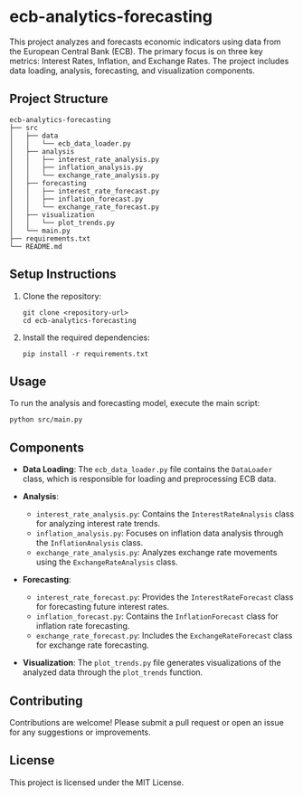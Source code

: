 # ecb-analytics-forecasting

This project analyzes and forecasts economic indicators using data from the European Central Bank (ECB). The primary focus is on three key metrics: Interest Rates, Inflation, and Exchange Rates. The project includes data loading, analysis, forecasting, and visualization components.

## Project Structure

```
ecb-analytics-forecasting
├── src
│   ├── data
│   │   └── ecb_data_loader.py
│   ├── analysis
│   │   ├── interest_rate_analysis.py
│   │   ├── inflation_analysis.py
│   │   └── exchange_rate_analysis.py
│   ├── forecasting
│   │   ├── interest_rate_forecast.py
│   │   ├── inflation_forecast.py
│   │   └── exchange_rate_forecast.py
│   ├── visualization
│   │   └── plot_trends.py
│   └── main.py
├── requirements.txt
└── README.md
```

## Setup Instructions

1. Clone the repository:
   ```
   git clone <repository-url>
   cd ecb-analytics-forecasting
   ```

2. Install the required dependencies:
   ```
   pip install -r requirements.txt
   ```

## Usage

To run the analysis and forecasting model, execute the main script:

```
python src/main.py
```

## Components

- **Data Loading**: The `ecb_data_loader.py` file contains the `DataLoader` class, which is responsible for loading and preprocessing ECB data.

- **Analysis**:
  - `interest_rate_analysis.py`: Contains the `InterestRateAnalysis` class for analyzing interest rate trends.
  - `inflation_analysis.py`: Focuses on inflation data analysis through the `InflationAnalysis` class.
  - `exchange_rate_analysis.py`: Analyzes exchange rate movements using the `ExchangeRateAnalysis` class.

- **Forecasting**:
  - `interest_rate_forecast.py`: Provides the `InterestRateForecast` class for forecasting future interest rates.
  - `inflation_forecast.py`: Contains the `InflationForecast` class for inflation rate forecasting.
  - `exchange_rate_forecast.py`: Includes the `ExchangeRateForecast` class for exchange rate forecasting.

- **Visualization**: The `plot_trends.py` file generates visualizations of the analyzed data through the `plot_trends` function.

## Contributing

Contributions are welcome! Please submit a pull request or open an issue for any suggestions or improvements.

## License

This project is licensed under the MIT License.